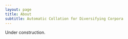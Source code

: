 ```yaml
---
layout: page
title: About
subtitle: Automatic Collation for Diversifying Corpora
---
```

Under construction.